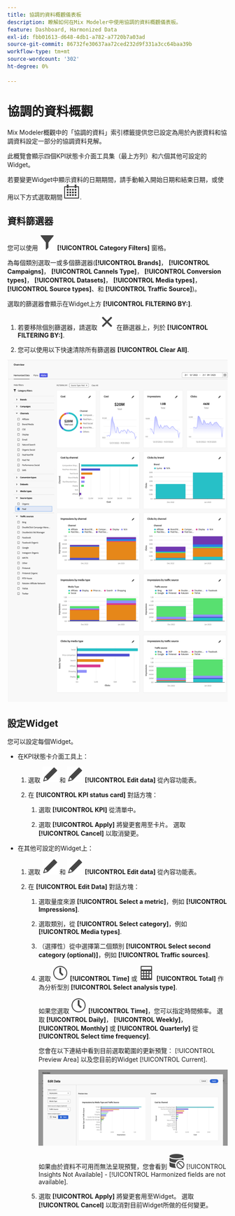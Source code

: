 ```yaml
---
title: 協調的資料概觀儀表板
description: 瞭解如何在Mix Modeler中使用協調的資料概觀儀表板。
feature: Dashboard, Harmonized Data
exl-id: fbb01613-d648-4db1-a782-a7720b7a03ad
source-git-commit: 86732fe30637aa72ced232d9f331a3cc64baa39b
workflow-type: tm+mt
source-wordcount: '302'
ht-degree: 0%

---
```


# 協調的資料概觀

Mix Modeler概觀中的「協調的資料」索引標籤提供您已設定為用於內嵌資料和協調資料設定一部分的協調資料見解。

此概覽會顯示四個KPI狀態卡介面工具集（最上方列）和六個其他可設定的Widget。

若要變更Widget中顯示資料的日期期間，請手動輸入開始日期和結束日期，或使用以下方式選取期間 ![行事曆](../assets/icons/Calendar.svg).

## 資料篩選器

您可以使用 ![篩選](../assets/icons/Filter.svg) **[!UICONTROL Category Filters]** 窗格。

為每個類別選取一或多個篩選器(**[!UICONTROL Brands]**， **[!UICONTROL Campaigns]**， **[!UICONTROL Cannels Type]**， **[!UICONTROL Conversion types]**， **[!UICONTROL Datasets]**， **[!UICONTROL Media types]**， **[!UICONTROL Source types]**、和 **[!UICONTROL Traffic Source]**)。

選取的篩選器會顯示在Widget上方 **[!UICONTROL FILTERING BY:]**.

1. 若要移除個別篩選器，請選取 ![關閉](../assets/icons/Close.svg) 在篩選器上，列於 **[!UICONTROL FILTERING BY:]**.

1. 您可以使用以下快速清除所有篩選器 **[!UICONTROL Clear All]**.

![協調的資料概觀](../assets/harmonized-data-overview.png)


## 設定Widget

您可以設定每個Widget。

* 在KPI狀態卡介面工具上：

   1. 選取 ![編輯](../assets/icons/Edit.svg) 和 ![編輯](../assets/icons/Edit.svg) **[!UICONTROL Edit data]** 從內容功能表。

   1. 在 **[!UICONTROL KPI status card]** 對話方塊：

      1. 選取 **[!UICONTROL KPI]** 從清單中。

      1. 選取 **[!UICONTROL Apply]** 將變更套用至卡片。 選取 **[!UICONTROL Cancel]** 以取消變更。

* 在其他可設定的Widget上：

   1. 選取 ![編輯](../assets/icons/Edit.svg) 和 ![編輯](../assets/icons/Edit.svg) **[!UICONTROL Edit data]** 從內容功能表。

   1. 在 **[!UICONTROL Edit Data]** 對話方塊：

      1. 選取量度來源 **[!UICONTROL Select a metric]**，例如 **[!UICONTROL Impressions]**.
      1. 選取類別，從 **[!UICONTROL Select category]**，例如 **[!UICONTROL Media types]**.
      1. （選擇性）從中選擇第二個類別 **[!UICONTROL Select second category (optional)]**，例如 **[!UICONTROL Traffic sources]**.
      1. 選取 ![時鐘](../assets/icons/Clock.svg) **[!UICONTROL Time]** 或 ![電腦](../assets/icons/Calculator.svg) **[!UICONTROL Total]** 作為分析型別 **[!UICONTROL Select analysis type]**.

         如果您選取 ![時鐘](../assets/icons/Clock.svg) **[!UICONTROL Time]**，您可以指定時間頻率。 選取 **[!UICONTROL Daily]**， **[!UICONTROL Weekly]**， **[!UICONTROL Monthly]** 或 **[!UICONTROL Quarterly]** 從 **[!UICONTROL Select time frequency]**.

         您會在以下連結中看到目前選取範圍的更新預覽： [!UICONTROL Preview Area] 以及您目前的Widget [!UICONTROL Current].

         ![編輯協調的資料Widget](../assets/edit-harmonized-data-widget.png)

         如果由於資料不可用而無法呈現預覽，您會看到 ![資料錯誤](../assets/icons/DataUnavailable.svg) [!UICONTROL Insights Not Available] - [!UICONTROL Harmonized fields are not available].

      1. 選取 **[!UICONTROL Apply]** 將變更套用至Widget。 選取 **[!UICONTROL Cancel]** 以取消對目前Widget所做的任何變更。

